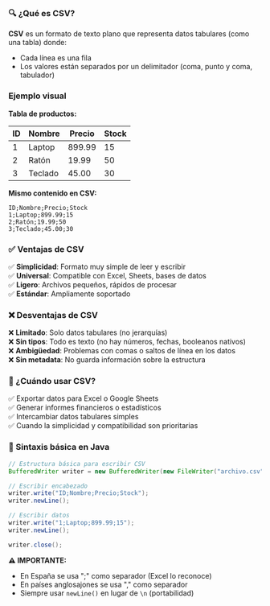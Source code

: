 ### 🔍 ¿Qué es CSV?

[](https://github.com/CampusFP-dvs/CapituloExportacion_COMPLETO/blob/main/CapituloExportacion/01_TEORIA.md#-qu%C3%A9-es-csv)

**CSV** es un formato de texto plano que representa datos tabulares (como una tabla) donde:

- Cada línea es una fila
- Los valores están separados por un delimitador (coma, punto y coma, tabulador)

### Ejemplo visual

[](https://github.com/CampusFP-dvs/CapituloExportacion_COMPLETO/blob/main/CapituloExportacion/01_TEORIA.md#ejemplo-visual)

**Tabla de productos:**

|ID|Nombre|Precio|Stock|
|---|---|---|---|
|1|Laptop|899.99|15|
|2|Ratón|19.99|50|
|3|Teclado|45.00|30|

**Mismo contenido en CSV:**

```csv
ID;Nombre;Precio;Stock
1;Laptop;899.99;15
2;Ratón;19.99;50
3;Teclado;45.00;30
```

### ✅ Ventajas de CSV

[](https://github.com/CampusFP-dvs/CapituloExportacion_COMPLETO/blob/main/CapituloExportacion/01_TEORIA.md#-ventajas-de-csv)

✅ **Simplicidad**: Formato muy simple de leer y escribir  
✅ **Universal**: Compatible con Excel, Sheets, bases de datos  
✅ **Ligero**: Archivos pequeños, rápidos de procesar  
✅ **Estándar**: Ampliamente soportado

### ❌ Desventajas de CSV

[](https://github.com/CampusFP-dvs/CapituloExportacion_COMPLETO/blob/main/CapituloExportacion/01_TEORIA.md#-desventajas-de-csv)

❌ **Limitado**: Solo datos tabulares (no jerarquías)  
❌ **Sin tipos**: Todo es texto (no hay números, fechas, booleanos nativos)  
❌ **Ambigüedad**: Problemas con comas o saltos de línea en los datos  
❌ **Sin metadata**: No guarda información sobre la estructura


### 🎯 ¿Cuándo usar CSV?

[](https://github.com/CampusFP-dvs/CapituloExportacion_COMPLETO/blob/main/CapituloExportacion/01_TEORIA.md#-cu%C3%A1ndo-usar-csv)

✅ Exportar datos para Excel o Google Sheets  
✅ Generar informes financieros o estadísticos  
✅ Intercambiar datos tabulares simples  
✅ Cuando la simplicidad y compatibilidad son prioritarias


### 📝 Sintaxis básica en Java

```java
// Estructura básica para escribir CSV
BufferedWriter writer = new BufferedWriter(new FileWriter("archivo.csv"));

// Escribir encabezado
writer.write("ID;Nombre;Precio;Stock");
writer.newLine();

// Escribir datos
writer.write("1;Laptop;899.99;15");
writer.newLine();

writer.close();
```

**⚠️ IMPORTANTE:**

- En España se usa ";" como separador (Excel lo reconoce)
- En países anglosajones se usa "," como separador
- Siempre usar `newLine()` en lugar de `\n` (portabilidad)